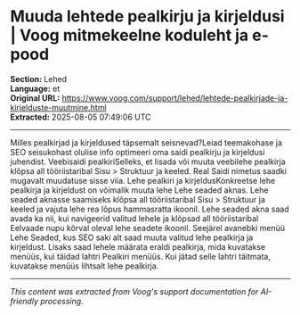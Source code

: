 # Muuda lehtede pealkirju ja kirjeldusi | Voog mitmekeelne koduleht ja e-pood

**Section:** Lehed  
**Language:** et  
**Original URL:** https://www.voog.com/support/lehed/lehtede-pealkirjade-ja-kirjelduste-muutmine.html  
**Extracted:** 2025-08-05 07:49:06 UTC

---

Milles pealkirjad ja kirjeldused täpsemalt seisnevad?Leiad teemakohase ja SEO seisukohast olulise info optimeeri oma saidi pealkirju ja kirjeldusi juhendist.
Veebisaidi pealkiriSelleks, et lisada või muuta veebilehe pealkirja klõpsa all tööriistaribal Sisu > Struktuur ja keeled. Real Saidi nimetus saadki mugavalt muudatuse sisse viia.
Lehe pealkiri ja kirjeldusKonkreetse lehe pealkirja ja kirjeldust on võimalik muuta lehe Lehe seaded aknas.
Lehe seaded aknasse saamiseks klõpsa all tööriistaribal Sisu > Struktuur ja keeled ja vajuta lehe rea lõpus hammasratta ikoonil.
Lehe seaded akna saad avada ka nii, kui navigeerid valitud lehele ja klõpsad all tööriistaribal Eelvaade nupu kõrval oleval lehe seadete ikoonil.
Seejärel avanebki menüü Lehe Seaded, kus SEO saki alt saad muuta valitud lehe pealkirja ja kirjeldust. Lisaks saad lehele määrata eraldi pealkirja, mida kuvatakse menüüs, kui täidad lahtri Pealkiri menüüs. Kui jätad selle lahtri täitmata, kuvatakse menüüs lihtsalt lehe pealkirja.

---

*This content was extracted from Voog's support documentation for AI-friendly processing.*
